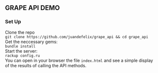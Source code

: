 ## GRAPE API DEMO  

### Set Up
Clone the repo  
`git clone https://github.com/juandefelix/grape_api && cd grape_api`  
Get the neccessary gems:  
`bundle install`  
Start the server:  
`rackup config.ru`  
You can open in your browser the file `index.html` and see a simple display of the results of calling the API methods.
